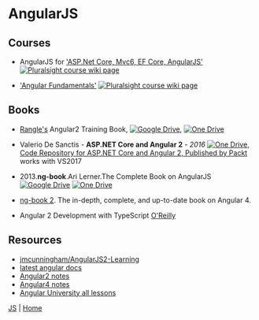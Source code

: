 # AngularJS

## Courses
+ AngularJS for ['ASP.Net Core, Mvc6, EF Core, AngularJS'](https://github.com/illegitimis/Tutorial/blob/v10/Building.A.Web.App.With.ASP.NET.Core.MVC6.EFCore.And.Angular.md#angularjs) 
 [![Pluralsight course wiki page](https://img.shields.io/badge/Pluralsight-wiki-red.svg)]()

+ ['Angular Fundamentals'](AngularFundamentals.md) 
 [![Pluralsight course wiki page](https://img.shields.io/badge/Pluralsight-wiki-red.svg)]()

## Books
+ [Rangle's](https://www.gitbook.com/book/rangle-io/ngcourse2/details) Angular2 Training Book, [![Google Drive](https://img.shields.io/badge/Google-Drive-yellowgreen.svg)](https://drive.google.com/open?id=0B3eWJTqwGQF1bkJrTWtJeUpHUUU), [![One Drive](https://img.shields.io/badge/One-Drive-blue.svg)](https://1drv.ms/b/s!As0cxZAk26SzjMEwBaqFNKfrJv43ng)
+ Valerio De Sanctis - **ASP.NET Core and Angular 2** - _2016_ 
[![One Drive](https://img.shields.io/badge/One-Drive-blue.svg)](https://1drv.ms/f/s!AnIyfO51kH7NlUMVGUZpXivklDy9), 
[Code Repository for ASP.NET Core and Angular 2, Published by Packt](https://github.com/PacktPublishing/ASPdotNET-Core-and-Angular-2/tree/master_VS2017) works with VS2017

+ 2013.**ng-book**.Ari Lerner.The Complete Book on AngularJS 
[![Google Drive](https://img.shields.io/badge/Google-Drive-yellowgreen.svg)](https://drive.google.com/file/d/0B1MnZ9g9oqoGclJnUU5TY2NEVGc/view)
[![One Drive](https://img.shields.io/badge/One-Drive-blue.svg)](https://1drv.ms/b/s!As0cxZAk26SzjMBhdAPRO15YZc1OWg)

+ [ng-book 2](https://www.ng-book.com/2/). The in-depth, complete, and up-to-date book on Angular 4.
+ Angular 2 Development with TypeScript [O'Reilly](https://www.manning.com/books/angular-2-development-with-typescript)

## Resources 
- [jmcunningham/AngularJS2-Learning](https://github.com/jmcunningham/AngularJS2-Learning)
- [latest angular docs](https://angular.io/docs/ts/latest/)
- [Angular2 notes](Angular2-notes.md)
- [Angular4 notes](Angular4-notes.md)
- [Angular University all lessons](https://angular-university.io/all-lessons)


[JS](JS.md) | [Home](https://github.com/illegitimis/Tutorial/)



